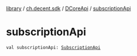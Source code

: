 [library](../../index.md) / [ch.decent.sdk](../index.md) / [DCoreApi](index.md) / [subscriptionApi](./subscription-api.md)

# subscriptionApi

`val subscriptionApi: `[`SubscriptionApi`](../../ch.decent.sdk.api/-subscription-api/index.md)